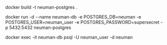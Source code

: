 docker build -t neuman-postgres .

docker run -d --name neuman-db -e POSTGRES_DB=neuman  -e POSTGRES_USER=neuman_user -e POSTGRES_PASSWORD=supersecret -p 5432:5432 neuman-postgres

docker exec -it neuman-db psql -U neuman_user -d neuman